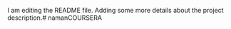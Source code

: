 I am editing the README file. Adding some more details about the project description.# namanCOURSERA
